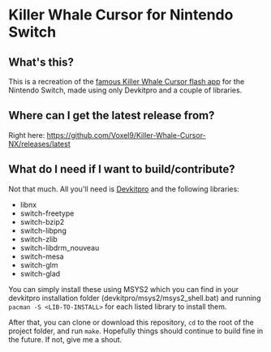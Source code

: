 # Killer Whale Cursor for Nintendo Switch

## What's this?
This is a recreation of the [famous Killer Whale Cursor flash app](http://img0.liveinternet.ru/images/attach/c/5//3970/3970473_sprite198.swf) for the Nintendo Switch, made using only Devkitpro and a couple of libraries.

## Where can I get the latest release from?
Right here: https://github.com/Voxel9/Killer-Whale-Cursor-NX/releases/latest

## What do I need if I want to build/contribute?
Not that much. All you'll need is [Devkitpro](https://github.com/devkitPro/installer/releases/latest) and the following libraries:

* libnx
* switch-freetype
* switch-bzip2
* switch-libpng
* switch-zlib
* switch-libdrm_nouveau
* switch-mesa
* switch-glm
* switch-glad

You can simply install these using MSYS2 which you can find in your devkitpro installation folder (devkitpro/msys2/msys2_shell.bat) and running `pacman -S <LIB-TO-INSTALL>` for each listed library to install them.

After that, you can clone or download this repository, `cd` to the root of the project folder, and run `make`. Hopefully things should continue to build fine in the future. If not, give me a shout.